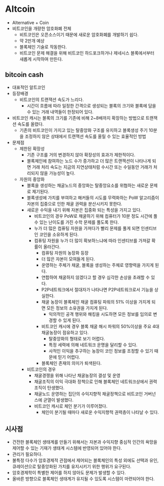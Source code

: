 # Altcoin

* Alternative + Coin
* 비트코인을 개량한 암호화폐 전체
  * 비트코인은 오픈소스이기 때문에 새로운 암호화폐를 개발하기 쉽다.
  * 약 2만개 예상
  * 블록체인 기술로 작동한다.
  * 비트코인 문제 해결을 위해 비트코인 하드포크하거나 제네시스 블록에서부터 새롭게 시작하여 만든다.

## bitcoin cash

* 대표적인 알트코인
* 등장배경
  * 비트코인의 트랜잭션 속도가 느리다.
    * 시간이 흐름에 따라 일정한 간격으로 생성되는 블록의 크기와 블록에 담을 수 있는 거래 내역들이 한정되어 있다.
* 비트코인 캐시는 블록의 크기를 기존에 비해 2~8배까지 확장하는 방법으로 트랜잭션 속도를 올렸다.
  * 기존의 비트코인이 가지고 있는 탈중앙화 구조를 유지하고 블록생성 주기 10분을 조정하지 않은 상태에서 트랜잭션 속도를 올릴 수 있는 효율적인 방법
* 문제점
  * 제한된 확장성
    * 기존 구조를 거의 변경하지 않아 확장성의 효과가 제한적이다.
    * 블록체인에 참여하는 노드 수가 증가하고 더 많은 트랜잭션이 나타나게 되면 거래 처리 속도는 지금의 지연상태처럼 수시간 또는 수일동안 거래가 처리되지 않을 가능성이 높다.
  * 자원의 중앙화
    * 블록을 생성하는 채굴노드의 중앙화는 탈중앙요소를 위협하는 새로운 문제로 제기된다.
    * 블록생성에 가치를 부여하고 해커들의 시도를 무력화하는 PoW 알고리즘이 자본의 집중으로 인한 채굴 권력을 분산시키지 못한다.
    * 새로운 수익을 내기 위해 자본은 집중화 되는 특성을 가지고 있다.
      * 비트코인의 경우 PoW로 채굴하기 위해 컴퓨터가 10분 정도 시간에 풀 수 있는 난이도를 가진 수학 문제를 풀도록 한다.
      * 누가 더 많은 컴퓨팅 자원을 가져다가 빨리 문제를 풀게 되면 인센티브인 코인을 소유하게 된다.
      * 컴퓨팅 자원을 누가 더 많이 확보하느냐에 따라 인센티브를 가져갈 확률이 올라간다.
        * 컴퓨팅 자원의 농장화 등장   
        * 더 많은 자본이 모여들게 된다.
        * 운영하는 주체가 채굴, 블록을 생성하는 주체로 영향력을 가지게 된다.
        * 연합하여 채굴하지 않겠다고 할 경우 심각한 손상을 초래할 수 있다.
        * P2P네트워크에서 절대자가 나타나면 P2P네트워크로서 기능을 상실한다.
        * 채굴 농장이 블록체인 채굴 컴퓨팅 파워의 51% 이상을 가지게 되면 모든 정보의 소유권을 가지게 된다.
          * 익의적인 공격 행위와 해킹을 시도하면 모든 정보를 임의로 변경할 수 있게 된다.
        * 비트코인 캐시에 경우 블록 채굴 해시 파워의 50%이상을 주요 4대 채굴농장이 점유하고 있다.
          * 탈중앙화의 형태로 보기 어렵다.
          * 특정 세력에 의해 네트워크 운명을 달리할 수 있다.
          * 사적인 이익을 추구하는 농장이 코인 정보를 조정할 수 있기 때문에 믿기 어렵다.
        * 블록체인 존재의 의미가 퇴색된다. 
    * 비트코인의 경우
      * 채굴경쟁을 위해 나타난 채굴농장의 결성 및 운영
      * 채굴조직의 이익 극대화 정책으로 인해 블록체인 네트워크상에서 권력조직이 탄생했다.
      * 채굴노드 운영하는 집단의 수익지향적 채굴정책으로 비트코인 거버넌스에 균열이 발생했다.
      * 비트코인 캐시로 체인 분기가 이루어졌다.
        * 체인이 분기될 때마다 새로운 수익지향적 권력층이 나타날 수 있다.

## 시사점

* 건전한 블록체인 생태계를 만들기 위해서는 자본과 수익지향 중심적 인간의 욕망을 제어할 수 있는 기재가 생태계 시스템에 반영되어 있어야 한다.
* 관리가 필요하다.
* 불특정 다수가 암호경제적 관점에서 제어되는 블록체인의 특성 외에도 선택과 유인, 큐레이션으로 탈중앙화된 가치를 유지시키기 위한 행위가 요구된다.
* 암호경제학이 특별한 제어를 하지 않아도 문제가 발생할 수 있다.
* 올바른 방향으로 블록체인 생태계가 유지될 수 있도록 시스템이 마련되어야 한다.